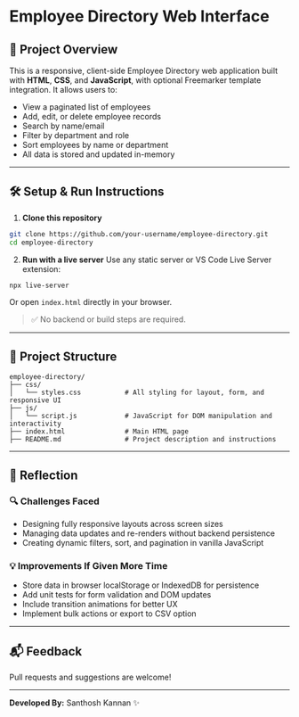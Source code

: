# Employee Directory Web Interface

## 🚀 Project Overview
This is a responsive, client-side Employee Directory web application built with **HTML**, **CSS**, and **JavaScript**, with optional Freemarker template integration. It allows users to:

- View a paginated list of employees
- Add, edit, or delete employee records
- Search by name/email
- Filter by department and role
- Sort employees by name or department
- All data is stored and updated in-memory

---

## 🛠️ Setup & Run Instructions

1. **Clone this repository**
```bash
git clone https://github.com/your-username/employee-directory.git
cd employee-directory
```

2. **Run with a live server**
Use any static server or VS Code Live Server extension:
```bash
npx live-server
```
Or open `index.html` directly in your browser.

> ✅ No backend or build steps are required.

---

## 📁 Project Structure
```
employee-directory/
├── css/
│   └── styles.css           # All styling for layout, form, and responsive UI
├── js/
│   └── script.js            # JavaScript for DOM manipulation and interactivity
├── index.html               # Main HTML page
├── README.md                # Project description and instructions
```

---

## 💭 Reflection

### 🔍 Challenges Faced
- Designing fully responsive layouts across screen sizes
- Managing data updates and re-renders without backend persistence
- Creating dynamic filters, sort, and pagination in vanilla JavaScript

### 💡 Improvements If Given More Time
- Store data in browser localStorage or IndexedDB for persistence
- Add unit tests for form validation and DOM updates
- Include transition animations for better UX
- Implement bulk actions or export to CSV option

---

## 📬 Feedback
Pull requests and suggestions are welcome!

---

**Developed By:** Santhosh Kannan ✨
